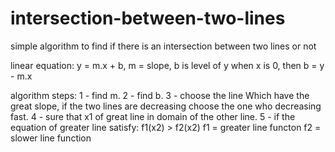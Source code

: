 # intersection-between-two-lines
simple algorithm to find if there is an intersection between two lines or not

linear equation: y = m.x + b, m = slope, b is level of y when x is 0, then b = y - m.x

algorithm steps:
1 - find m.
2 - find b.
3 - choose the line Which have the great slope, if the two lines are decreasing choose the one who decreasing fast.
4 - sure that x1 of great line in domain of the other line.
5 - if the equation of greater line satisfy:
    f1(x2) > f2(x2)
    f1 = greater line functon
    f2 = slower line function 
    
